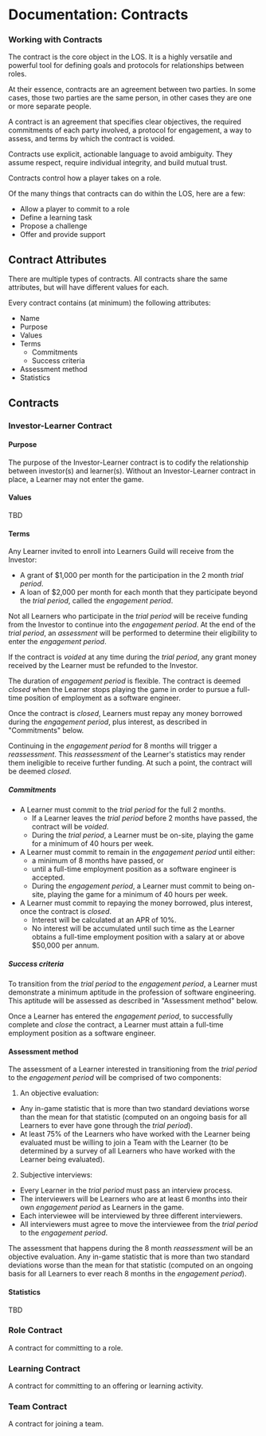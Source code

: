 # Documentation: Contracts

### Working with Contracts

The contract is the core object in the LOS. It is a highly versatile and powerful tool for defining goals and protocols for relationships between roles.

At their essence, contracts are an agreement between two parties. In some cases, those two parties are the same person, in other cases they are one or more separate people.

A contract is an agreement that specifies clear objectives, the required commitments of each party involved, a protocol for engagement, a way to assess, and terms by which the contract is voided.

Contracts use explicit, actionable language to avoid ambiguity. They assume respect, require individual integrity, and build mutual trust.

Contracts control how a player takes on a role.

Of the many things that contracts can do within the LOS, here are a few:

- Allow a player to commit to a role
- Define a learning task
- Propose a challenge
- Offer and provide support


## Contract Attributes

There are multiple types of contracts. All contracts share the same attributes, but will have different values for each.

Every contract contains (at minimum) the following attributes:

- Name
- Purpose
- Values
- Terms
  - Commitments
  - Success criteria
- Assessment method
- Statistics

## Contracts

### Investor-Learner Contract

#### Purpose

The purpose of the Investor-Learner contract is to codify the relationship between investor(s) and learner(s). Without an Investor-Learner contract in place, a Learner may not enter the game.

#### Values

TBD

<!-- TODO: figure out values -->

#### Terms

Any Learner invited to enroll into Learners Guild will receive from the Investor:

- A grant of $1,000 per month for the participation in the 2 month _trial period_.
- A loan of $2,000 per month for each month that they participate beyond the _trial period_, called the _engagement period_.

Not all Learners who participate in the _trial period_ will be receive funding from the Investor to continue into the _engagement period_. At the end of the _trial period_, an _assessment_ will be performed to determine their eligibility to enter the _engagement period_.

If the contract is _voided_ at any time during the _trial period_, any grant money received by the Learner must be refunded to the Investor.

The duration of _engagement period_ is flexible. The contract is deemed _closed_ when the Learner stops playing the game in order to pursue a full-time position of employment as a software engineer.

Once the contract is _closed_, Learners must repay any money borrowed during the _engagement period_, plus interest, as described in "Commitments" below.

Continuing in the _engagement period_ for 8 months will trigger a _reassessment_. This _reassessment_ of the Learner's statistics may render them ineligible to receive further funding. At such a point, the contract will be deemed _closed_.

##### Commitments

- A Learner must commit to the _trial period_ for the full 2 months.
  - If a Learner leaves the _trial period_ before 2 months have passed, the contract will be _voided_.
  - During the _trial period_, a Learner must be on-site, playing the game for a minimum of 40 hours per week.
- A Learner must commit to remain in the _engagement period_ until either:
  - a minimum of 8 months have passed, or
  - until a full-time employment position as a software engineer is accepted.
  - During the _engagement period_, a Learner must commit to being on-site, playing the game for a minimum of 40 hours per week.
- A Learner must commit to repaying the money borrowed, plus interest, once the contract is _closed_.
  - Interest will be calculated at an APR of 10%.
  - No interest will be accumulated until such time as the Learner obtains a full-time employment position with a salary at or above $50,000 per annum.

##### Success criteria

To transition from the _trial period_ to the _engagement period_, a Learner must demonstrate a minimum aptitude in the profession of software engineering. This aptitude will be assessed as described in "Assessment method" below.

Once a Learner has entered the _engagement period_, to successfully complete and _close_ the contract, a Learner must attain a full-time employment position as a software engineer.

#### Assessment method

The assessment of a Learner interested in transitioning from the _trial period_ to the _engagement period_ will be comprised of two components:

1. An objective evaluation:
  - Any in-game statistic that is more than two standard deviations worse than the mean for that statistic (computed on an ongoing basis for all Learners to ever have gone through the _trial period_).
  - At least 75% of the Learners who have worked with the Learner being evaluated must be willing to join a Team with the Learner (to be determined by a survey of all Learners who have worked with the Learner being evaluated).
2. Subjective interviews:
  - Every Learner in the _trial period_ must pass an interview process.
  - The interviewers will be Learners who are at least 6 months into their own _engagement period_ as Learners in the game.
  - Each interviewee will be interviewed by three different interviewers.
  - All interviewers must agree to move the interviewee from the _trial period_ to the _engagement period_.

The assessment that happens during the 8 month _reassessment_ will be an objective evaluation. Any in-game statistic that is more than two standard deviations worse than the mean for that statistic (computed on an ongoing basis for all Learners to ever reach 8 months in the _engagement period_).

#### Statistics

TBD
<!-- TODO: depends on in-game statistics, yet to be determined --->



### Role Contract
A contract for committing to a role.

<!-- TODO: define contract -->

### Learning Contract
A contract for committing to an offering or learning activity.

<!-- TODO: define contract -->

### Team Contract
A contract for joining a team.

<!-- TODO: define contract -->
